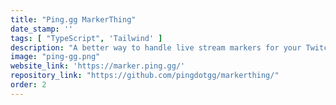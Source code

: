 ```yaml
---
title: "Ping.gg MarkerThing"
date_stamp: ''
tags: [ "TypeScript", 'Tailwind' ]
description: "A better way to handle live stream markers for your Twitch.tv VODS."
image: "ping-gg.png"
website_link: 'https://marker.ping.gg/'
repository_link: "https://github.com/pingdotgg/markerthing/"
order: 2
---
```

